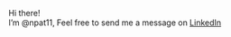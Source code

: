 Hi there! <br>
I’m @npat11, Feel free to send me a message on [LinkedIn](https://www.linkedin.com/in/nisha-patange-2686b61b2)

<!---
npat11/npat11 is a ✨ special ✨ repository because its `README.md` (this file) appears on your GitHub profile.
You can click the Preview link to take a look at your changes.
--->
